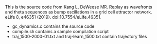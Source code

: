 This is the source code from Kang L, DeWeese MR. Replay as wavefronts and theta sequences as bump oscillations in a grid cell attractor network. eLife 8, e46351 (2019). doi:10.7554/eLife.46351.

- gc_dynamics.c contains the source code
- compile.sh contains a sample compilation script
- traj_1500-2000-01.txt and traj-learn_1500.txt contain trajectory files
